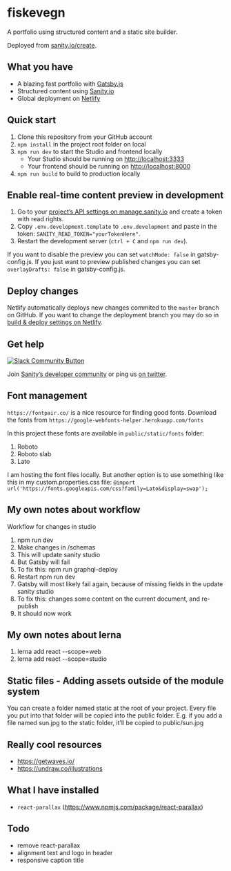 # fiskevegn

A portfolio using structured content and a static site builder.

Deployed from [sanity.io/create](https://www.sanity.io/create/?template=sanity-io%2Fsanity-template-gatsby-portfolio).

## What you have

- A blazing fast portfolio with [Gatsby.js](https://gatsbyjs.org)
- Structured content using [Sanity.io](https://www.sanity.io)
- Global deployment on [Netlify](https://netlify.com)

## Quick start

1. Clone this repository from your GitHub account
2. `npm install` in the project root folder on local
3. `npm run dev` to start the Studio and frontend locally
   - Your Studio should be running on [http://localhost:3333](http://localhost:3333)
   - Your frontend should be running on [http://localhost:8000](http://localhost:8000)
4. `npm run build` to build to production locally

## Enable real-time content preview in development

1. Go to your [project’s API settings on manage.sanity.io](https://manage.sanity.io/projects/hhwis0sq/settings/api) and create a token with read rights.
2. Copy `.env.development.template` to `.env.development` and paste in the token: `SANITY_READ_TOKEN="yourTokenHere"`.
3. Restart the development server (`ctrl + C` and `npm run dev`).

If you want to disable the preview you can set `watchMode: false` in gatsby-config.js. If you just want to preview published changes you can set `overlayDrafts: false` in gatsby-config.js.

## Deploy changes

Netlify automatically deploys new changes commited to the `master` branch on GitHub. If you want to change the deployment branch you may do so in [build & deploy settings on Netlify](https://www.netlify.com/docs/continuous-deployment/#branches-deploys).

## Get help

[![Slack Community Button](https://slack.sanity.io/badge.svg)](https://slack.sanity.io/)

Join [Sanity’s developer community](https://slack.sanity.io) or ping us [on twitter](https://twitter.com/sanity_io).


## Font management
`https://fontpair.co/` is a nice resource for finding good fonts.
Download the fonts from `https://google-webfonts-helper.herokuapp.com/fonts`

In this project these fonts are available in `public/static/fonts` folder:
1. Roboto
2. Roboto slab
3. Lato

I am hosting the font files locally. But another option is to use something like this in my custom.properties.css file:
`@import url('https://fonts.googleapis.com/css?family=Lato&display=swap');`

## My own notes about workflow

Workflow for changes in studio

1. npm run dev 
2. Make changes in /schemas
3. This will update sanity studio
4. But Gatsby will fail
5. To fix this: npm run graphql-deploy
6. Restart npm run dev
7. Gatsby will most likely fail again, because of missing fields in the update sanity studio
8. To fix this: changes some content on the current document, and re-publish
9. It should now work

## My own notes about lerna

1. lerna add react --scope=web
2. lerna add react --scope=studio

## Static files - Adding assets outside of the module system
You can create a folder named static at the root of your project. Every file you put into that folder will be copied into the public folder. E.g. if you add a file named sun.jpg to the static folder, it’ll be copied to public/sun.jpg

## Really cool resources

- https://getwaves.io/
- https://undraw.co/illustrations

## What I have installed

- `react-parallax` (https://www.npmjs.com/package/react-parallax)

## Todo
- remove react-parallax
- alignment text and logo in header
- responsive caption title